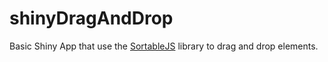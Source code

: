 # shinyDragAndDrop

Basic Shiny App that use the [SortableJS](https://github.com/SortableJS/Sortable) library to drag and drop elements.


